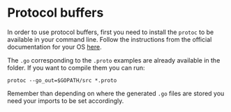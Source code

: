 # Protocol buffers

In order to use protocol buffers, first you need to install the `protoc` 
to be available in your command line. Follow the instructions from the official
documentation for your OS [here](https://developers.google.com/protocol-buffers/docs/downloads).

The `.go` corresponding to the `.proto` examples are already available in the
folder. If you want to compile them you can run:

`protoc --go_out=$GOPATH/src *.proto`

Remember than depending on where the generated `.go` files are stored you 
need your imports to be set accordingly.
